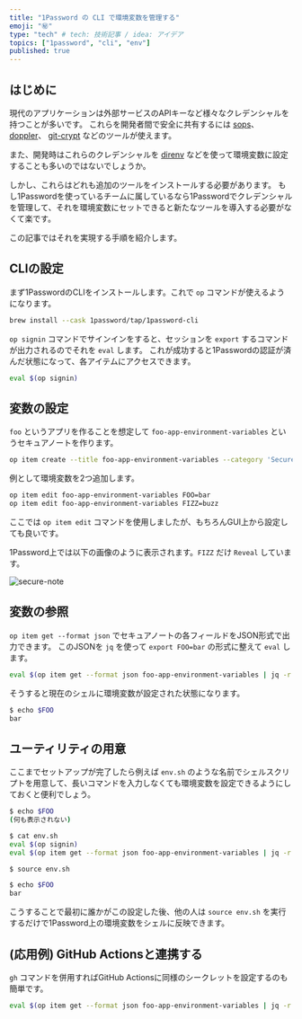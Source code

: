 ```yaml
---
title: "1Password の CLI で環境変数を管理する"
emoji: "㊙️"
type: "tech" # tech: 技術記事 / idea: アイデア
topics: ["1password", "cli", "env"]
published: true
---
```


## はじめに

現代のアプリケーションは外部サービスのAPIキーなど様々なクレデンシャルを持つことが多いです。
これらを開発者間で安全に共有するには [sops](https://github.com/mozilla/sops)、 [doppler](https://docs.doppler.com/docs/cli)、 [git-crypt](https://github.com/AGWA/git-crypt) などのツールが使えます。

また、開発時はこれらのクレデンシャルを [direnv](https://github.com/direnv/direnv) などを使って環境変数に設定することも多いのではないでしょうか。

しかし、これらはどれも追加のツールをインストールする必要があります。
もし1Passwordを使っているチームに属しているなら1Passwordでクレデンシャルを管理して、それを環境変数にセットできると新たなツールを導入する必要がなくて楽です。

この記事ではそれを実現する手順を紹介します。

## CLIの設定

まず1PasswordのCLIをインストールします。これで `op` コマンドが使えるようになります。

```sh
brew install --cask 1password/tap/1password-cli
```

`op signin` コマンドでサインインをすると、セッションを `export` するコマンドが出力されるのでそれを `eval` します。
これが成功すると1Passwordの認証が済んだ状態になって、各アイテムにアクセスできます。

```sh
eval $(op signin)
```

## 変数の設定

`foo` というアプリを作ることを想定して `foo-app-environment-variables` というセキュアノートを作ります。

```sh
op item create --title foo-app-environment-variables --category 'Secure Note'
```

例として環境変数を2つ追加します。

```sh
op item edit foo-app-environment-variables FOO=bar
op item edit foo-app-environment-variables FIZZ=buzz
```

ここでは `op item edit` コマンドを使用しましたが、もちろんGUI上から設定しても良いです。

1Password上では以下の画像のように表示されます。`FIZZ` だけ `Reveal` しています。

![secure-note](https://storage.googleapis.com/zenn-user-upload/90274bc60d25-20220505.png)

## 変数の参照

`op item get --format json` でセキュアノートの各フィールドをJSON形式で出力できます。
このJSONを `jq` を使って `export FOO=bar` の形式に整えて `eval` します。

```sh
eval $(op item get --format json foo-app-environment-variables | jq -r '.fields[] | select(.value) | "export " + (.label) + "=\"" + (.value) + "\""')
```

そうすると現在のシェルに環境変数が設定された状態になります。

```sh
$ echo $FOO
bar
```

## ユーティリティの用意

ここまでセットアップが完了したら例えば `env.sh` のような名前でシェルスクリプトを用意して、長いコマンドを入力しなくても環境変数を設定できるようにしておくと便利でしょう。

```sh
$ echo $FOO
(何も表示されない)

$ cat env.sh
eval $(op signin)
eval $(op item get --format json foo-app-environment-variables | jq -r '.fields[] | select(.value) | "export " + (.label) + "=\"" + (.value) + "\""')

$ source env.sh

$ echo $FOO
bar
```

こうすることで最初に誰かがこの設定した後、他の人は `source env.sh` を実行するだけで1Password上の環境変数をシェルに反映できます。

## (応用例) GitHub Actionsと連携する

`gh` コマンドを併用すればGitHub Actionsに同様のシークレットを設定するのも簡単です。

```sh
eval $(op item get --format json foo-app-environment-variables | jq -r '.fields[] | select(.value) | "gh secret set " + (.label) + " -b \"" + (.value) + "\""')
```
